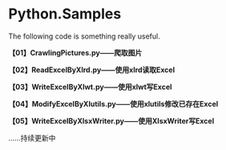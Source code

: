 # Python.Samples

The following code is something really useful.

**【01】CrawlingPictures.py——爬取图片**

**【02】ReadExcelByXlrd.py——使用xlrd读取Excel**

**【03】WriteExcelByXlwt.py——使用xlwt写Excel**

**【04】ModifyExcelByXlutils.py——使用xlutils修改已存在Excel**

**【05】WriteExcelByXlsxWriter.py——使用XlsxWriter写Excel**


......持续更新中
